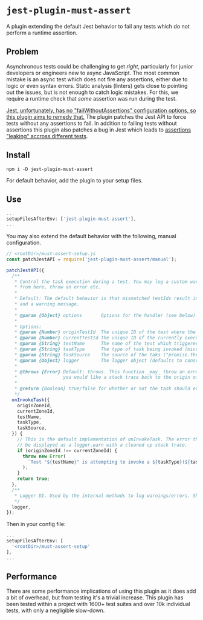 # `jest-plugin-must-assert`

A plugin extending the default Jest behavior to fail any tests which do not
perform a runtime assertion.

## Problem

Asynchronous tests could be challenging to get _right_, particularly for junior
developers or engineers new to async JavaScript. The most common mistake is an async
test which does not fire any assertions, either due to logic or even syntax errors.
Static analysis (linters) gets close to pointing out the issues, but is not enough to catch logic mistakes.
For this, we require a runtime check that _some_ assertion was run during the test.

[Jest, unfortunately, has no "failWithoutAssertions" configuration options, so this plugin aims to remedy that.](https://github.com/facebook/jest/issues/2209)
The plugin patches the Jest API to force tests without any assertions to fail. In addition
to failing tests without assertions this plugin also patches a bug in Jest which
leads to [assertions "leaking" accross different tests](https://github.com/facebook/jest/issues/8297).

## Install

`npm i -D jest-plugin-must-assert`

For default behavior, add the plugin to your setup files.

## Use

```js
...
setupFilesAfterEnv: ['jest-plugin-must-assert'],
...
```

You may also extend the default behavior with the following, manual configuration.

```js
// <rootDir>/must-assert-setup.js
const patchJestAPI = require('jest-plugin-must-assert/manual');

patchJestAPI({
  /**
   * Control the task execution during a test. You may log a custom warning message
   * from here, throw an error etc.
   *
   * Default: The default behavior is that mismatched testIds result in ignoring of the task
   * and a warning message.
   *
   * @param {Object} options       Options for the handler (see below)
   *
   * Options:
   * @param {Number} originTestId  The unique ID of the test where the task is oginating from
   * @param {Number} currentTestId The unique ID of the currently executing test
   * @param {String} testName      The name of the test which triggered this event
   * @param {String} taskType      The type of task being invoked (micro/macro task)
   * @param {String} taskSource    The source of the taks ("promise.then", "setTimeout" etc)
   * @param {Object} logger        The logger object (defaults to console)
   *
   * @throws {Error} Default: throws. This function _may_ throw an error instead of logging it if
   *                 you would like a stack trace back to the origin of the task being ignored.
   *
   * @return {Boolean} true/false for whether or not the task should execute
   */
  onInvokeTask({
    originZoneId,
    currentZoneId,
    testName,
    taskType,
    taskSource,
  }) {
    // This is the default implementation of onInvokeTask. The error thrown will
    // be displayed as a logger.warn with a cleaned up stack trace.
    if (originZoneId !== currentZoneId) {
      throw new Error(
        `Test "${testName}" is attempting to invoke a ${taskType}(${taskSource}) after test completion. Ignoring`
      );
    }
    return true;
  },
  /**
   * Logger DI. Used by the internal methods to log warnings/errors. Should match console API.
   */
  logger,
});
```

Then in your config file:

```js
...
setupFilesAfterEnv: [
  '<rootDir>/must-assert-setup'
],
...
```

## Performance

There are some performance implications of using this plugin as it does add a bit of
overhead, but from testing it's a trivial increase. This plugin has been tested
within a project with 1600+ test suites and over 10k individual tests, with only a negligible slow-down.
